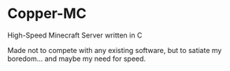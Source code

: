# Copper-MC

High-Speed Minecraft Server written in C

Made not to compete with any existing software, but to satiate my boredom... and maybe my need for speed.
